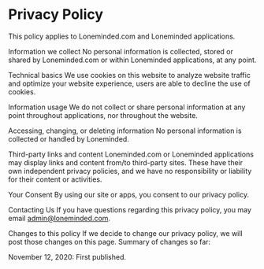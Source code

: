 # Privacy Policy
This policy applies to Loneminded.com and Loneminded applications.

Information we collect
No personal information is collected, stored or shared by Loneminded.com or within Loneminded applications, at any point.

Technical basics
We use cookies on this website to analyze website traffic and optimize your website experience, users are able to decline the use of cookies.

Information usage
We do not collect or share personal information at any point throughout applications, nor throughout the website.

Accessing, changing, or deleting information
No personal information is collected or handled by Loneminded.

Third-party links and content
Loneminded.com or Loneminded applications may display links and content from/to third-party sites. These have their own independent privacy policies, and we have no responsibility or liability for their content or activities.

Your Consent
By using our site or apps, you consent to our privacy policy.

Contacting Us
If you have questions regarding this privacy policy, you may email admin@loneminded.com.

Changes to this policy
If we decide to change our privacy policy, we will post those changes on this page. Summary of changes so far:

November 12, 2020: First published. 
